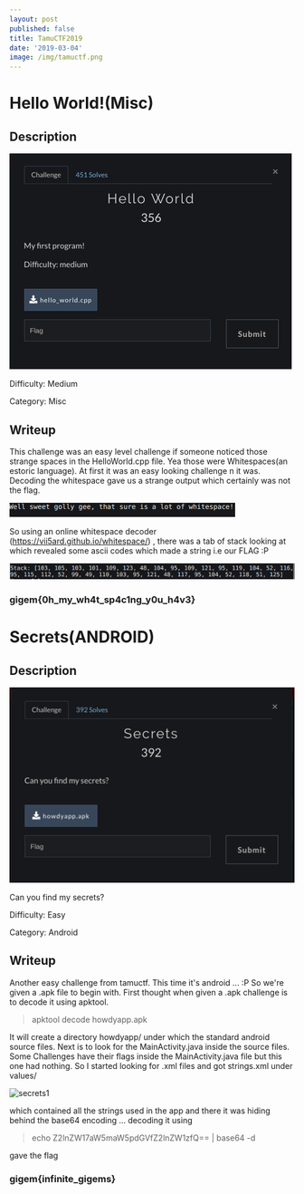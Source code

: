 ```yaml
---
layout: post
published: false
title: TamuCTF2019
date: '2019-03-04'
image: /img/tamuctf.png
---
```

# Hello World!(Misc)
## Description

![helloworld](/img/tamuctf/helloWorld.png)


Difficulty: Medium


Category: Misc


## Writeup

This challenge was an easy level challenge if someone noticed those strange spaces in the HelloWorld.cpp file. Yea those were Whitespaces(an estoric language). At first it was an easy looking challenge n it was. Decoding the whitespace gave us a strange output which certainly was not the flag.

![whitespace1](/img/tamuctf/whitespace1.png)


So using an online whitespace decoder (https://vii5ard.github.io/whitespace/) , there was a tab of stack looking at which revealed some ascii codes which made a string i.e our FLAG :P

![helloworld1](/img/tamuctf/helloworld1.png)


### gigem{0h_my_wh4t_sp4c1ng_y0u_h4v3}








# Secrets(ANDROID)
## Description
![Secrets](/img/tamuctf/Secrets.png)

Can you find my secrets?


Difficulty: Easy


Category: Android


## Writeup

Another easy challenge from tamuctf. This time it's android ... :P So we're given a .apk file to begin with. First thought when given a .apk challenge is to decode it using apktool. 
> apktool decode howdyapp.apk

It will create a directory howdyapp/ under which the standard android source files. Next is to look for the MainActivity.java inside the source files. Some Challenges have their flags inside the MainActivity.java file but this one had nothing. So I started looking for .xml files and got strings.xml under values/

![secrets1](/img/tamuctf/secrets1.png)



which contained all the strings used in the app and there it was hiding behind the base64 encoding ... decoding it using
> echo Z2lnZW17aW5maW5pdGVfZ2lnZW1zfQ== | base64 -d

gave the flag 

### gigem{infinite_gigems}
